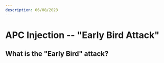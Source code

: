 ```yaml
---
description: 06/08/2023
---
```


# APC Injection -- "Early Bird Attack"

## What is the "Early Bird" attack?
